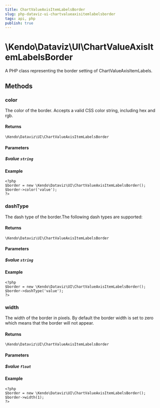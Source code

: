 ```yaml
---
title: ChartValueAxisItemLabelsBorder
slug: php-dataviz-ui-chartvalueaxisitemlabelsborder
tags: api, php
publish: true
---
```


# \Kendo\Dataviz\UI\ChartValueAxisItemLabelsBorder

A PHP class representing the border setting of ChartValueAxisItemLabels.


## Methods

### color
The color of the border. Accepts a valid CSS color string, including hex and rgb.

#### Returns
`\Kendo\Dataviz\UI\ChartValueAxisItemLabelsBorder`

#### Parameters

##### $value `string`



#### Example 
    <?php
    $border = new \Kendo\Dataviz\UI\ChartValueAxisItemLabelsBorder();
    $border->color('value');
    ?>

### dashType
The dash type of the border.The following dash types are supported:

#### Returns
`\Kendo\Dataviz\UI\ChartValueAxisItemLabelsBorder`

#### Parameters

##### $value `string`



#### Example 
    <?php
    $border = new \Kendo\Dataviz\UI\ChartValueAxisItemLabelsBorder();
    $border->dashType('value');
    ?>

### width
The width of the border in pixels. By default the border width is set to zero which means that the border will not appear.

#### Returns
`\Kendo\Dataviz\UI\ChartValueAxisItemLabelsBorder`

#### Parameters

##### $value `float`



#### Example 
    <?php
    $border = new \Kendo\Dataviz\UI\ChartValueAxisItemLabelsBorder();
    $border->width(1);
    ?>


